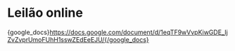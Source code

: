 # Leilão online
{google_docs}https://docs.google.com/document/d/1eqTF9wVvpKiwGDE_IjZvZvprUmoFUhH1sswZEdEeEJU/{/google_docs}



